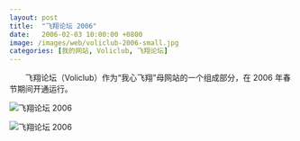 ```yaml
---
layout: post
title:  "飞翔论坛 2006"
date:   2006-02-03 10:00:00 +0800
image: /images/web/voliclub-2006-small.jpg
categories: [我的网站, Voliclub, 飞翔论坛]
---
```


　　飞翔论坛（Voliclub）作为“我心飞翔”母网站的一个组成部分，在 2006 年春节期间开通运行。

![飞翔论坛 2006]({{site.baseurl}}/images/web/飞翔论坛2006-BBSXP-首页.png)

![飞翔论坛 2006]({{site.baseurl}}/images/web/飞翔论坛2006-BBSXP-飞翔通讯录飞翔名片王.png)
